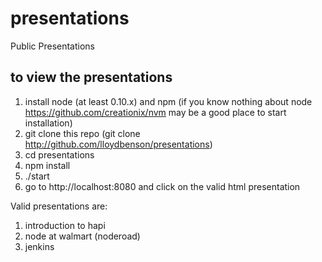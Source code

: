 presentations
=============

Public Presentations

## to view the presentations
1.  install node (at least 0.10.x) and npm
(if you know nothing about node https://github.com/creationix/nvm may be a good place to start installation)
2.  git clone this repo (git clone http://github.com/lloydbenson/presentations)
3.  cd presentations
4.  npm install
5.  ./start
6.  go to http://localhost:8080 and click on the valid html presentation

Valid presentations are:

1.  introduction to hapi
2.  node at walmart (noderoad)
3.  jenkins 

